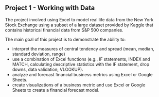 ## Project 1 - Working with Data

The project involved using Excel to model real life data from the New York Stock Exchange using a subset of a large dataset provided by Kaggle that contains historical financial data from S&P 500 companies. 

The main goal of this project is to demonstrate the ability to:

- interpret the measures of central tendency and spread (mean, median, standard deviation, range)
- use a combination of Excel functions (e.g., IF statements, INDEX and MATCH, calculating descriptive statistics with the IF statement, drop downs, data validation, VLOOKUP).
- analyze and forecast financial business metrics using Excel or Google Sheets.
- create visualizations of a business metric and use Excel or Google Sheets to create a financial forecast model.
